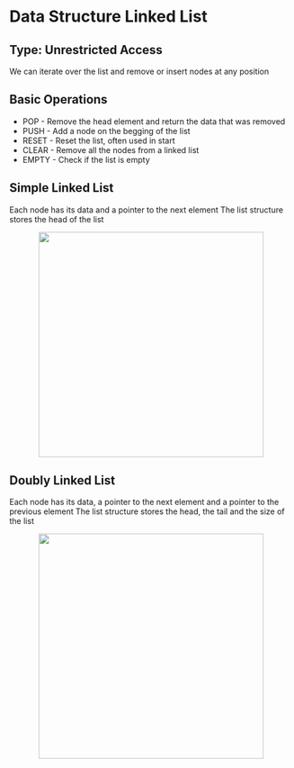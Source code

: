 # Data Structure Linked List

## Type: Unrestricted Access
We can iterate over the list and remove or insert nodes at any position

## Basic Operations
- POP - Remove the head element and return the data that was removed
- PUSH - Add a node on the begging of the list
- RESET - Reset the list, often used in start
- CLEAR - Remove all the nodes from a linked list
- EMPTY - Check if the list is empty


## Simple Linked List
Each node has its data and a pointer to the next element
The list structure stores the head of the list

<p align="center"><img src="https://media.geeksforgeeks.org/wp-content/cdn-uploads/gq/2013/03/Linkedlist.png" width="400px"/></p>

## Doubly Linked List
Each node has its data, a pointer to the next element and a pointer to the previous element
The list structure stores the head, the tail and the size of the list

<p align="center"><img src="https://media.geeksforgeeks.org/wp-content/cdn-uploads/gq/2014/03/DLL1.png" width="400px"/></p>